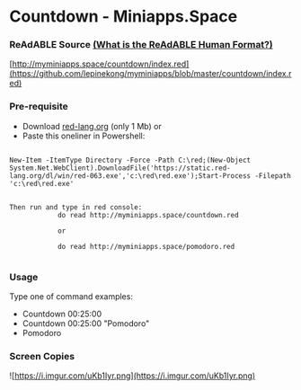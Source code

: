 
# Countdown - Miniapps.Space


### ReAdABLE Source [(What is the ReAdABLE Human Format?)](http://readablehumanformat.com)

[http://myminiapps.space/countdown/index.red](https://github.com/lepinekong/myminiapps/blob/master/countdown/index.red)


### Pre-requisite


- Download [red-lang.org](http://red-lang.org) (only 1 Mb)
or
- Paste this oneliner in Powershell:



```

New-Item -ItemType Directory -Force -Path C:\red;(New-Object System.Net.WebClient).DownloadFile('https://static.red-lang.org/dl/win/red-063.exe','c:\red\red.exe');Start-Process -Filepath 'c:\red\red.exe'            
        
```




```
Then run and type in red console: 
            do read http://myminiapps.space/countdown.red

            or

            do read http://myminiapps.space/pomodoro.red
        
```



### Usage

Type one of command examples:

- Countdown 00:25:00
- Countdown 00:25:00 "Pomodoro"
- Pomodoro


### Screen Copies

![https://i.imgur.com/uKb1Iyr.png](https://i.imgur.com/uKb1Iyr.png)
                    

